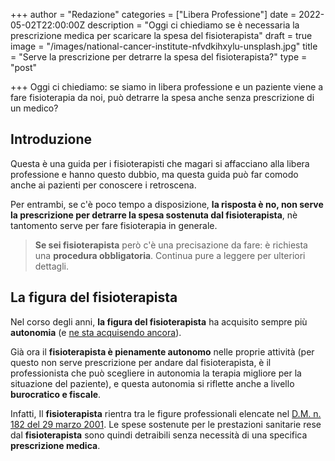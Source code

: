 +++
author = "Redazione"
categories = ["Libera Professione"]
date = 2022-05-02T22:00:00Z
description = "Oggi ci chiediamo se è necessaria la prescrizione medica per scaricare la spesa del fisioterapista"
draft = true
image = "/images/national-cancer-institute-nfvdkihxylu-unsplash.jpg"
title = "Serve la prescrizione per detrarre la spesa del fisioterapista?"
type = "post"

+++
Oggi ci chiediamo: se siamo in libera professione e un paziente viene a fare fisioterapia da noi, può detrarre la spesa anche senza prescrizione di un medico?

## Introduzione

Questa è una guida per i fisioterapisti che magari si affacciano alla libera professione e hanno questo dubbio, ma questa guida può far comodo anche ai pazienti per conoscere i retroscena. 

Per entrambi, se c'è poco tempo a disposizione, **la risposta è no, non serve la prescrizione per detrarre la spesa sostenuta dal fisioterapista**, nè tantomento serve per fare fisioterapia in generale.

> **Se sei fisioterapista** però c'è una precisazione da fare: è richiesta una **procedura obbligatoria**. Continua pure a leggere per ulteriori dettagli.

## La figura del fisioterapista

Nel corso degli anni, **la figura del fisioterapista** ha acquisito sempre più **autonomia** (e [ne sta acquisendo ancora](https://fisioterapisti.org/cosa-c-e-nel-futuro-della-fisioterapia-in-italia/ "Cosa c'è nel futuro della fisioterapia in italia?")).

Già ora il **fisioterapista è pienamente autonomo** nelle proprie attività (per questo non serve prescrizione per andare dal fisioterapista, è il professionista che può scegliere in autonomia la terapia migliore per la situazione del paziente), e questa autonomia si riflette anche a livello **burocratico e fiscale**.

Infatti, Il **fisioterapista** rientra tra le figure professionali elencate nel [D.M. n. 182 del 29 marzo 2001](https://www.gazzettaufficiale.it/eli/id/2001/05/19/001G0233/sg "(GU Serie Generale n.115 del 19-05-2001)"). Le spese sostenute per le prestazioni sanitarie rese dal **fisioterapista** sono quindi detraibili senza necessità di una specifica **prescrizione medica**.